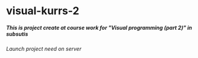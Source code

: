 # visual-kurrs-2
##### This is project create at course work for "Visual programming (part 2)" in subsutis
###### Launch project need on server
